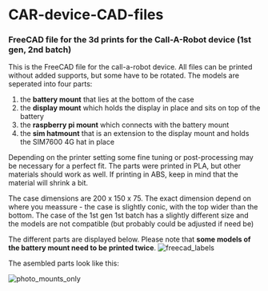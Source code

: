 # CAR-device-CAD-files
### FreeCAD file for the 3d prints for the Call-A-Robot device (1st gen, 2nd batch)
This is the FreeCAD file for the call-a-robot device.
All files can be printed without added supports, but some have to be rotated.
The models are seperated into four parts:
<ol>
  <li>the <b>battery mount</b> that lies at the bottom of the case</li>
  <li>the <b>display mount</b> which holds the display in place and sits on top of the battery</li>
  <li>the <b>raspberry pi mount</b> which connects with the battery mount</li>
  <li>the <b>sim hatmount</b> that is an extension to the display mount and holds the SIM7600 4G hat in place</li>
</ol>

Depending on the printer setting some fine tuning or post-processing may be necessary for a perfect fit.
The parts were printed in PLA, but other materials should work as well.
If printing in ABS, keep in mind that the material will shrink a bit.

The case dimensions are 200 x 150 x 75.
The exact dimension depend on where you meassure - the case is slightly conic, with the top wider than the bottom.
The case of the 1st gen 1st batch has a slightly different size and the models are not compatible (but probably could be adjusted if need be)


The different parts are displayed below. Please note that <b>some models of the battery mount need to be printed twice</b>.
![freecad_labels](https://user-images.githubusercontent.com/9480430/175831405-c5f1d6d8-c042-4447-8182-607724f56cdc.png)



The asembled parts look like this:

![photo_mounts_only](https://user-images.githubusercontent.com/9480430/175832167-0fcd2937-f8d1-4bdd-abbb-13ccdeaa4042.jpg)
